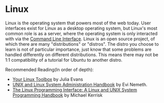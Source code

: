 # Linux
Linux is the operating system that powers most of the web today.  User interfaces exist for Linux as a desktop operating system, but Linux's most common role is as a server, where the operating system is only interacted with via the [Command Line Interface](https://en.wikipedia.org/wiki/Command-line_interface). Linux is an open source project, of which there are many "distributions" or "distros".  The distro you choose to learn is not of particular importance, just know that some problems are handled differently on different distributions.  This means there may not be 1:1 compatibility of a tutorial for Ubuntu to another distro.  

Recommended Reading(In order of depth):
  - [Your Linux Toolbox](https://www.amazon.com/Your-Linux-Toolbox-Julia-Evans/dp/1593279779/) by Julia Evans
  - [UNIX and Linux System Administration Handbook](https://www.amazon.com/UNIX-Linux-System-Administration-Handbook/dp/0134277554/ref=sr_1_1?crid=1TDGT7WJDRK91&keywords=Evi+nemeth&qid=1659625806&sprefix=evi+nemeth%2Caps%2C45&sr=8-1) by Evi Nemeth. 
  - [The Linux Programming Interface: A Linux and UNIX System Programming Handbook](https://www.amazon.com/Linux-Programming-Interface-System-Handbook/dp/1593272200/) by Michael Kerrisk

